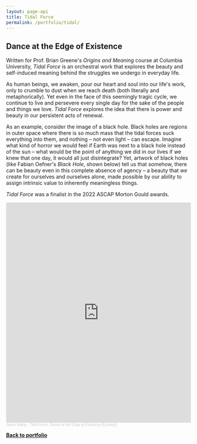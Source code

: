 ```yaml
---
layout: page-api
title: Tidal Force
permalink: /portfolio/tidal/
---
```


## Dance at the Edge of Existence

<!-- ![image](/img/tidal.png){: width="220" }{: style="float: left; margin-right: 1.5em;"} -->

Written for Prof. Brian Greene's *Origins and Meaning* course at Columbia University, *Tidal Force* is an orchestral work that explores the beauty and self-induced meaning behind the struggles we undergo in everyday life. 

As human beings, we awaken, pour our heart and soul into our life's work, only to crumble to dust when we reach death (both literally and metaphorically). Yet even in the face of this seemingly tragic cycle, we continue to live and persevere every single day for the sake of the people and things we love. *Tidal Force* explores the idea that there is power and beauty in our persistent acts of renewal.

As an example, consider the image of a black hole. Black holes are regions in outer space where there is so much mass that the tidal forces suck everything into them, and nothing – not even light – can escape. Imagine what kind of horror we would feel if Earth was next to a black hole instead of the sun – what would be the point of anything we did in our lives if we knew that one day, it would all just disintegrate? Yet, artwork of black holes (like Fabian Oefner's *Black Hole*, shown below) tell us that somehow, there can be beauty even in this complete absence of agency – a beauty that *we* create for ourselves and ourselves alone, made possible by our ability to assign intrinsic value to inherently meaningless things.

*Tidal Force* was a finalist in the 2022 ASCAP Morton Gould awards.

<iframe width="100%" height="600" scrolling="no" frameborder="no" allow="autoplay" src="https://w.soundcloud.com/player/?url=https%3A//api.soundcloud.com/tracks/1209543304&color=%234000ff&auto_play=false&hide_related=false&show_comments=true&show_user=true&show_reposts=false&show_teaser=true&visual=true"></iframe><div style="font-size: 10px; color: #cccccc;line-break: anywhere;word-break: normal;overflow: hidden;white-space: nowrap;text-overflow: ellipsis; font-family: Interstate,Lucida Grande,Lucida Sans Unicode,Lucida Sans,Garuda,Verdana,Tahoma,sans-serif;font-weight: 100;"><a href="https://soundcloud.com/innovative_sounds" title="Jason Wang" target="_blank" style="color: #cccccc; text-decoration: none;">Jason Wang</a> · <a href="https://soundcloud.com/innovative_sounds/tidal-force-dance-at-the-edge-of-existence-excerpt" title="Tidal Force: Dance at the Edge of Existence [Excerpt]" target="_blank" style="color: #cccccc; text-decoration: none;">Tidal Force: Dance at the Edge of Existence [Excerpt]</a></div>

<p class="cta"><a href="https://tekne-creative.github.io/tekne/portfolio/#-music-compositions-" class="button"><b>Back to portfolio</b></a></p>